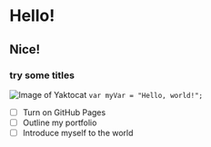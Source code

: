 # Hello!
## Nice!
### try some titles
![Image of Yaktocat](https://octodex.github.com/images/yaktocat.png)
```var myVar = "Hello, world!";```
- [ ] Turn on GitHub Pages
- [ ] Outline my portfolio
- [ ] Introduce myself to the world

